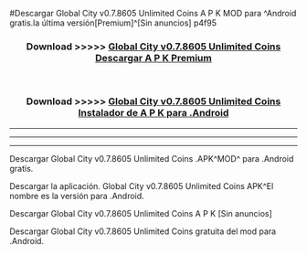 #Descargar Global City v0.7.8605 Unlimited Coins    A P K MOD para ^Android gratis.la última versión[Premium]^[Sin anuncios] p4f95



<div align="center">
<h3>Download >>>>> <a href="https://es-web.web.app/?es= Global City v0.7.8605 Unlimited Coins   ">Global City v0.7.8605 Unlimited Coins    Descargar A P K Premium</a></h3><br>

<h3>Download >>>>> <a href="https://es-web.web.app/?es= Global City v0.7.8605 Unlimited Coins   ">Global City v0.7.8605 Unlimited Coins    Instalador de A P K para .Android</a></h3>
</div>


----------------------------------------------------------

----------------------------------------------------------

----------------------------------------------------------

Descargar Global City v0.7.8605 Unlimited Coins    .APK^MOD^ para .Android gratis.

Descargar la aplicación. Global City v0.7.8605 Unlimited Coins    APK^El nombre es la versión para .Android.

Descargar Global City v0.7.8605 Unlimited Coins    A P K [Sin anuncios]

Descargar Global City v0.7.8605 Unlimited Coins    gratuita del mod para .Android.
